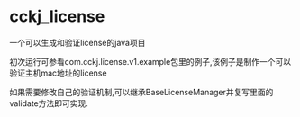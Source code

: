 cckj_license
============

一个可以生成和验证license的java项目

初次运行可参看com.cckj.license.v1.example包里的例子,该例子是制作一个可以验证主机mac地址的license


如果需要修改自己的验证机制,可以继承BaseLicenseManager并复写里面的validate方法即可实现.